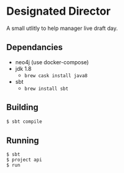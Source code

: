 # Designated Director

A small utlitly to help manager live draft day.

## Dependancies

  - neo4j (use docker-compose)
  - jdk 1.8
    - `brew cask install java8`
  - sbt
    - `brew install sbt`

## Building

```bash
$ sbt compile
```

## Running

```
$ sbt
$ project api
$ run
```
